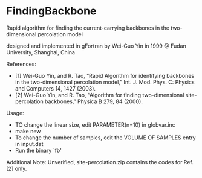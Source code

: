 # FindingBackbone
Rapid algorithm for finding the current-carrying backbones in the two-dimensional percolation model

designed and implemented in gFortran by Wei-Guo Yin in 1999 @ Fudan University, Shanghai, China

References:
*   [1] Wei-Guo Yin, and R. Tao, “Rapid Algorithm for identifying backbones in the two-dimensional percolation model,” 
        Int. J. Mod. Phys. C: Physics and Computers 14, 1427 (2003).
*   [2] Wei-Guo Yin, and R. Tao, “Algorithm for finding two-dimensional site-percolation backbones,” Physica B 279, 84 (2000).

Usage:
* TO change the linear size, edit PARAMETER(n=10) in globvar.inc
* make new
* To change the number of samples, edit the VOLUME OF SAMPLES entry in input.dat
* Run the binary `fb'

Additional Note:
Unverified, site-percolation.zip contains the codes for Ref. [2] only.
